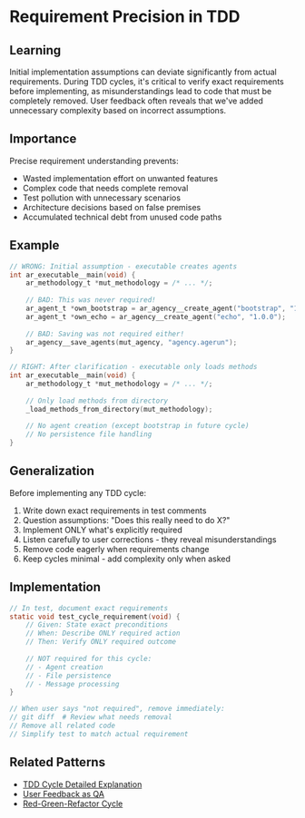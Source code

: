 # Requirement Precision in TDD

## Learning
Initial implementation assumptions can deviate significantly from actual requirements. During TDD cycles, it's critical to verify exact requirements before implementing, as misunderstandings lead to code that must be completely removed. User feedback often reveals that we've added unnecessary complexity based on incorrect assumptions.

## Importance
Precise requirement understanding prevents:
- Wasted implementation effort on unwanted features
- Complex code that needs complete removal
- Test pollution with unnecessary scenarios
- Architecture decisions based on false premises
- Accumulated technical debt from unused code paths

## Example
```c
// WRONG: Initial assumption - executable creates agents
int ar_executable__main(void) {
    ar_methodology_t *mut_methodology = /* ... */;
    
    // BAD: This was never required!
    ar_agent_t *own_bootstrap = ar_agency__create_agent("bootstrap", "1.0.0");
    ar_agent_t *own_echo = ar_agency__create_agent("echo", "1.0.0");
    
    // BAD: Saving was not required either!
    ar_agency__save_agents(mut_agency, "agency.agerun");
}

// RIGHT: After clarification - executable only loads methods
int ar_executable__main(void) {
    ar_methodology_t *mut_methodology = /* ... */;
    
    // Only load methods from directory
    _load_methods_from_directory(mut_methodology);
    
    // No agent creation (except bootstrap in future cycle)
    // No persistence file handling
}
```

## Generalization
Before implementing any TDD cycle:
1. Write down exact requirements in test comments
2. Question assumptions: "Does this really need to do X?"
3. Implement ONLY what's explicitly required
4. Listen carefully to user corrections - they reveal misunderstandings
5. Remove code eagerly when requirements change
6. Keep cycles minimal - add complexity only when asked

## Implementation
```c
// In test, document exact requirements
static void test_cycle_requirement(void) {
    // Given: State exact preconditions
    // When: Describe ONLY required action
    // Then: Verify ONLY required outcome
    
    // NOT required for this cycle:
    // - Agent creation
    // - File persistence
    // - Message processing
}

// When user says "not required", remove immediately:
// git diff  # Review what needs removal
// Remove all related code
// Simplify test to match actual requirement
```

## Related Patterns
- [TDD Cycle Detailed Explanation](tdd-cycle-detailed-explanation.md)
- [User Feedback as QA](user-feedback-as-qa.md)
- [Red-Green-Refactor Cycle](red-green-refactor-cycle.md)